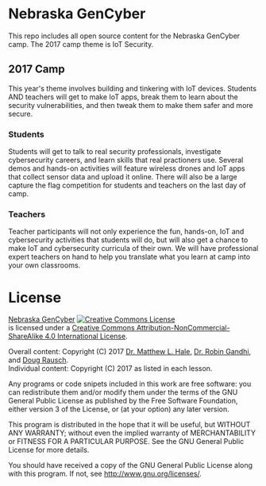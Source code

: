 # Nebraska GenCyber
This repo includes all open source content for the Nebraska GenCyber camp. The 2017 camp theme is IoT Security.

## 2017 Camp
This year's theme involves building and tinkering with IoT devices. Students AND teachers will get to make IoT apps, break them to learn about the security vulnerabilities, and then tweak them to make them safer and more secure.

### Students
Students will get to talk to real security professionals, investigate cybersecurity careers, and learn skills that real practioners use. Several demos and hands-on activities will feature wireless drones and IoT apps that collect sensor data and upload it online. There will also be a large capture the flag competition for students and teachers on the last day of camp.

### Teachers
Teacher participants will not only experience the fun, hands-on, IoT and cybersecurity activities that students will do, but will also get a chance to make IoT and cybersecurity curricula of their own. We will have professional expert teachers on hand to help you translate what you learn at camp into your own classrooms.

# License  
[Nebraska GenCyber](https://github.com/MLHale/nebraska-gencyber) <a rel="license" href="http://creativecommons.org/licenses/by-nc-sa/4.0/"><img alt="Creative Commons License" style="border-width:0" src="https://i.creativecommons.org/l/by-nc-sa/4.0/88x31.png" /></a><br /> is licensed under a <a rel="license" href="http://creativecommons.org/licenses/by-nc-sa/4.0/">Creative Commons Attribution-NonCommercial-ShareAlike 4.0 International License</a>.

Overall content: Copyright (C) 2017  [Dr. Matthew L. Hale](http://faculty.ist.unomaha.edu/mhale/), [Dr. Robin Gandhi](http://faculty.ist.unomaha.edu/rgandhi/), and [Doug Rausch](http://www.bellevue.edu/about/leadership/faculty/rausch-douglas).  
Individual content: Copyright (C) 2017 as listed in each lesson.

Any programs or code snipets included in this work are free software: you can redistribute them and/or modify them under the terms of the GNU General Public License as published by
the Free Software Foundation, either version 3 of the License, or (at your option) any later version.

This program is distributed in the hope that it will be useful,
but WITHOUT ANY WARRANTY; without even the implied warranty of
MERCHANTABILITY or FITNESS FOR A PARTICULAR PURPOSE.  See the
GNU General Public License for more details.

You should have received a copy of the GNU General Public License
along with this program.  If not, see <http://www.gnu.org/licenses/>.
